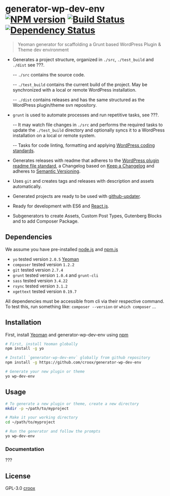 # generator-wp-dev-env [![NPM version][npm-image]][npm-url] [![Build Status][travis-image]][travis-url] [![Dependency Status][daviddm-image]][daviddm-url]

> Yeoman generator for scaffolding a Grunt based WordPress Plugin &amp; Theme dev environment

- Generates a project structure, organized in `./src`, `./test_build` and `./dist` see ???.
  
  -- `./src` contains the source code.
  
  -- `./test_build` contains the current build of the project. May be synchronized with a local or remote WordPress installation.
  
  -- `./dist` contains releases and has the same structured as the WordPress plugin/theme svn repository.
- `grunt` is used to automate processes and run repetitive tasks, see ???.
  
  -- It may watch file changes in `./src` and performs the required tasks to update the `./test_build` directory and optionally syncs it to a WordPress installation on a local or remote system.
  
  -- Tasks for code linting, formatting and applying [WordPress coding standards](https://github.com/WordPress-Coding-Standards/WordPress-Coding-Standards).
- Generates releases with readme that adheres to the [WordPress plugin readme file standard](https://wordpress.org/plugins/developers/#readme), a Changelog based on [Keep a Changelog](https://keepachangelog.com/en/1.0.0/) and adheres to [Semantic Versioning](https://semver.org/spec/v2.0.0.html).
- Uses `git` and creates tags and releases with description and assets automatically.
- Generated projects are ready to be used with [github-updater](https://github.com/afragen/github-updater).
- Ready for development with ES6 and [React.js](https://reactjs.org/).
- Subgenerators to create Assets,  Custom Post Types, Gutenberg Blocks and to add Composer Package.

## Dependencies

We assume you have pre-installed [node.js](https://nodejs.org/) and [npm.js](http://npmjs.com/)

- `yo` tested version `2.0.5` [Yeoman](http://yeoman.io)
- `composer` tested version `1.2.2`
- `git` tested version `2.7.4`
- `grunt` tested version `1.0.4` and `grunt-cli`
- `sass` tested version `3.4.22`
- `rsync` tested version `3.1.2`
- `xgettext` tested version `0.19.7`

All dependencies must be accessible from cli via their respective command. To test this, run something like: `composer --version` or `which composer` ...

## Installation

First, install [Yeoman](http://yeoman.io) and generator-wp-dev-env using [npm](https://www.npmjs.com/)

```bash
# First, install Yeoman globally
npm install -g yo

# Install `generator-wp-dev-env` globally from github repository
npm install -g https://github.com/croox/generator-wp-dev-env

# Generate your new plugin or theme
yo wp-dev-env
```

## Usage

```bash
# To generate a new plugin or theme, create a new directory
mkdir -p ~/path/to/myproject

# Make it your working directory
cd ~/path/to/myproject

# Run the generator and follow the prompts
yo wp-dev-env
```

### Documentation

???

## License

GPL-3.0 [croox](https://github.com/croox)

[npm-image]: https://badge.fury.io/js/generator-wp-dev-env.svg
[npm-url]: https://npmjs.org/package/generator-wp-dev-env
[travis-image]: https://travis-ci.org/croox/generator-wp-dev-env.svg?branch=master
[travis-url]: https://travis-ci.org/croox/generator-wp-dev-env
[daviddm-image]: https://david-dm.org/croox/generator-wp-dev-env.svg?theme=shields.io
[daviddm-url]: https://david-dm.org/croox/generator-wp-dev-env
